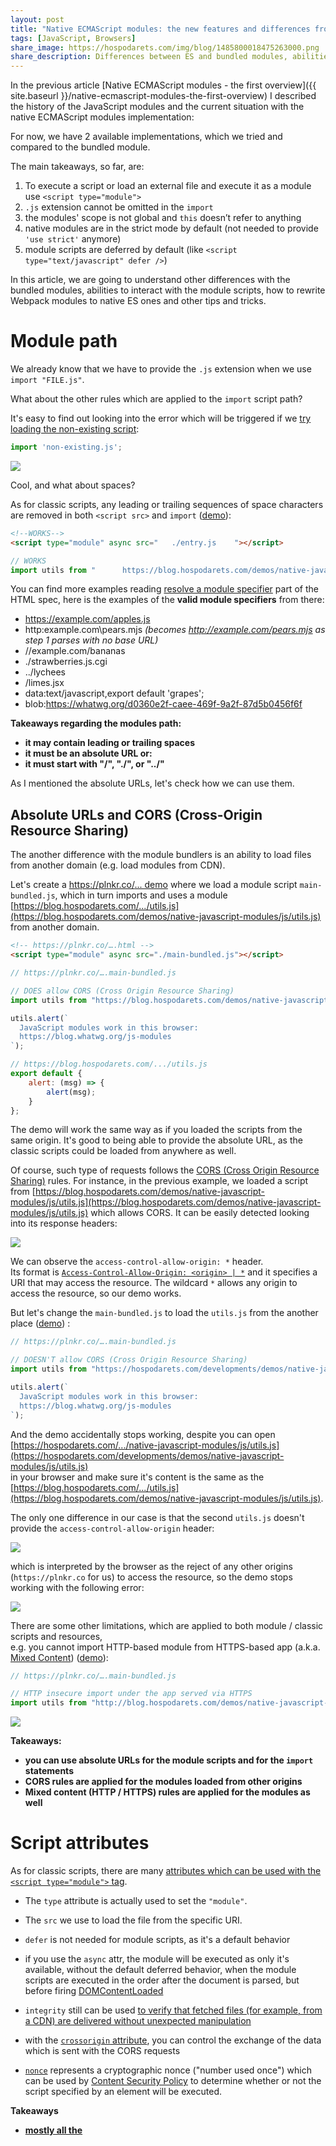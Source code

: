 ```yaml
---
layout: post
title: "Native ECMAScript modules: the new features and differences from Webpack modules"
tags: [JavaScript, Browsers]
share_image: https://hospodarets.com/img/blog/1485800018475263000.png
share_description: Differences between ES and bundled modules, abilities to interact with the module scripts, tips and tricks.
---
```


In the previous article [Native ECMAScript modules - the first overview]({{ site.baseurl }}/native-ecmascript-modules-the-first-overview)
 I described the history of the JavaScript modules
and the current situation with the native ECMAScript modules implementation:


For now, we have 2 available implementations, which we tried and compared to the bundled module.

The main takeaways, so far, are:

1. To execute a script or load an external file and execute it as a module use `<script type="module">`
2. `.js` extension cannot be omitted in the `import`
3. the modules' scope is not global and `this` doesn’t refer to anything
4. native modules are in the strict mode by default (not needed to provide `'use strict'` anymore)
5. module scripts are deferred by default (like `<script type="text/javascript" defer />`)

In this article, we are going to understand other differences with the bundled modules,
 abilities to interact with the module scripts, how to rewrite Webpack modules to native ES ones
  and other tips and tricks.
 
<div class="more"></div>
 
# Module path

We already know that we have to provide the `.js` extension when we use `import "FILE.js"`.

What about the other rules which are applied to the `import` script path?

It's easy to find out looking into the error which will be triggered
if we [try loading the non-existing script](https://plnkr.co/edit/1KzsCn?p=preview):

```js
import 'non-existing.js';
```

<span class="smaller-img">
    <img src="https://hospodarets.com/img/blog/1482933580648149000.png" />
</span>

Cool, and what about spaces?

As for classic scripts,
any leading or trailing sequences of space characters are removed in both `<script src>` and `import`
([demo](https://plnkr.co/edit/8iZ1FS?p=preview)):


```html
<!--WORKS-->
<script type="module" async src="   ./entry.js    "></script>
```

```js
// WORKS
import utils from "      https://blog.hospodarets.com/demos/native-javascript-modules/js/utils.js    ";
```

You can find more examples reading
[resolve a module specifier](https://html.spec.whatwg.org/multipage/webappapis.html#resolve-a-module-specifier) part of the HTML spec,
here is the examples of the **valid module specifiers** from there:

- https://example.com/apples.js
- http:example.com\pears.mjs *(becomes http://example.com/pears.mjs as step 1 parses with no base URL)*
- //example.com/bananas
- ./strawberries.js.cgi
- ../lychees
- /limes.jsx
- data:text/javascript,export default 'grapes';
- blob:https://whatwg.org/d0360e2f-caee-469f-9a2f-87d5b0456f6f

**Takeaways regarding the modules path:**

- **it may contain leading or trailing spaces**
- **it must be an absolute URL or:**
- **it must start with "/", "./", or "../"**

As I mentioned the absolute URLs, let's check how we can use them.

## Absolute URLs and CORS (Cross-Origin Resource Sharing)

The another difference with the module bundlers is an ability to load files from another domain
(e.g. load modules from CDN).

Let's create a [https://plnkr.co/... demo](https://plnkr.co/edit/YrqP8N?p=preview)
where we load a module script `main-bundled.js`, which in turn
imports and uses a module [https://blog.hospodarets.com/.../utils.js](https://blog.hospodarets.com/demos/native-javascript-modules/js/utils.js)
from another domain.

```html
<!-- https://plnkr.co/….html -->
<script type="module" async src="./main-bundled.js"></script>
```

```js
// https://plnkr.co/….main-bundled.js

// DOES allow CORS (Cross Origin Resource Sharing)
import utils from "https://blog.hospodarets.com/demos/native-javascript-modules/js/utils.js";

utils.alert(`
  JavaScript modules work in this browser:
  https://blog.whatwg.org/js-modules
`);
```

```js
// https://blog.hospodarets.com/.../utils.js
export default {
    alert: (msg) => {
        alert(msg);
    }
};
```

The demo will work the same way as if you loaded the scripts from the same origin.
It's good to being able to provide the absolute URL, as the classic scripts could be loaded from anywhere as well.

Of course, such type of requests follows the [CORS (Cross Origin Resource Sharing)](https://developer.mozilla.org/en-US/docs/Web/HTTP/Access_control_CORS)
rules.
For instance, in the previous example, we loaded a script from
[https://blog.hospodarets.com/demos/native-javascript-modules/js/utils.js](https://blog.hospodarets.com/demos/native-javascript-modules/js/utils.js) which allows CORS.
It can be easily detected looking into its response headers:

<span class="smaller-img">
    <img src="https://hospodarets.com/img/blog/1485004883973260000.png" />
</span>

We can observe the `access-control-allow-origin: *` header. <br/>
Its format is [`Access-Control-Allow-Origin: <origin> | *`](https://developer.mozilla.org/en-US/docs/Web/HTTP/Access_control_CORS#Access-Control-Allow-Origin)
and it specifies a URI that may access the resource.
The wildcard `*` allows any origin to access the resource, so our demo works.

But let's change the `main-bundled.js` to load the `utils.js` from the another place ([demo](https://plnkr.co/edit/yutRmC?p=preview)) :

```js
// https://plnkr.co/….main-bundled.js

// DOESN'T allow CORS (Cross Origin Resource Sharing)
import utils from "https://hospodarets.com/developments/demos/native-javascript-modules/js/utils.js";

utils.alert(`
  JavaScript modules work in this browser:
  https://blog.whatwg.org/js-modules
`);
```

And the demo accidentally stops working, despite you can open <br/>
[https://hospodarets.com/.../native-javascript-modules/js/utils.js](https://hospodarets.com/developments/demos/native-javascript-modules/js/utils.js)  <br/>
in your browser and make sure it's content is the same as the  <br/>
[https://blog.hospodarets.com/.../utils.js](https://blog.hospodarets.com/demos/native-javascript-modules/js/utils.js).

The only one difference in our case is that the second `utils.js` doesn't provide the `access-control-allow-origin` header:

<span class="smaller-img">
    <img src="https://hospodarets.com/img/blog/1485004883983339000.png" />
</span>

which is interpreted by the browser as the reject of any other origins (`https://plnkr.co` for us)
to access the resource, so the demo stops working with the following error:

<span class="smaller-img">
    <img src="https://hospodarets.com/img/blog/1485004669331423000.png" />
</span>

There are some other limitations, which are applied to both module / classic scripts and resources, <br/>
e.g. you cannot import HTTP-based module from HTTPS-based app
(a.k.a. [Mixed Content](https://developers.google.com/web/fundamentals/security/prevent-mixed-content/what-is-mixed-content))
([demo](https://plnkr.co/edit/2lY24i?p=preview)):

```js
// https://plnkr.co/….main-bundled.js

// HTTP insecure import under the app served via HTTPS
import utils from "http://blog.hospodarets.com/demos/native-javascript-modules/js/utils.js";
```

<span class="smaller-img">
    <img src="https://hospodarets.com/img/blog/1485004669339151000.png" />
</span>

**Takeaways:**

- **you can use absolute URLs for the module scripts and for the `import` statements**
- **CORS rules are applied for the modules loaded from other origins**
- **Mixed content (HTTP / HTTPS) rules are applied for the modules as well**


# Script attributes

As for classic scripts, there are many
[attributes which can be used with the `<script type="module">` tag](https://developer.mozilla.org/en/docs/Web/HTML/Element/script).

- The `type` attribute is actually used to set the `"module"`.


- The `src` we use to load the file from the specific URI.

- `defer` is not needed for module scripts, as it's a default behavior

- if you use the `async` attr, the module will be executed as only it's available, without the default deferred behavior,
when the module scripts are executed in the order after the document is parsed,
but before firing [DOMContentLoaded](https://developer.mozilla.org/en-US/docs/Web/Events/DOMContentLoaded)

- `integrity` still can be used
[to verify that fetched files (for example, from a CDN) are delivered without unexpected manipulation](https://developer.mozilla.org/en-US/docs/Web/Security/Subresource_Integrity) 

- with the [`crossorigin` attribute](https://developer.mozilla.org/en-US/docs/Web/HTML/CORS_settings_attributes),
you can control the exchange of the data which is sent with the CORS requests

- [`nonce`](https://html.spec.whatwg.org/#attr-script-nonce) represents a cryptographic nonce ("number used once") which can be used by
[Content Security Policy](https://w3c.github.io/webappsec-csp/)
 to determine whether or not the script specified by an element will be executed.


**Takeaways**

- **[mostly all the <script/> attributes](https://html.spec.whatwg.org/#the-script-element) can be used with the module scripts
(except some special like [integrity](https://html.spec.whatwg.org/#attr-script-integrity))**


# Detecting script is loaded or cannot be executed because of errors

As only I started using ES modules, the main question I had- how to detect
 if the script was loaded or the error occurred?

According to the spec, if any of the descendants cannot be fetched, script loading is stopped with an error
and script is not executed.
I prepared [a demo](https://plnkr.co/edit/pESeE3?p=preview)
where intentionally missed the `.js` extension for the imported file,
which is required (notice an error in the DevTools console):

<span class="smaller-img">
    <img src="https://hospodarets.com/img/blog/1482926258289304000.png" />
</span>




We already know, that module scripts are deferred by default.
On the other hand, they can be prevented from execution if e.g. script's graph cannot be resolved/loaded.

For such and other cases we need ways to detect the load/error cases.

Let's try to use the classic way of including scripts from JS, modifying a bit the code.
So we want to provide a method, which will take params and insert a script with the options:
- module or a classic one
- with/without `async` attribute
- with/without `defer` attribute

The method will return a Promise which resolves when the script is successfully loaded
and rejected if there will be an error during the script loading:

```js
// utils.js
function insertJs({src, isModule, async, defer}) {
    const script = document.createElement('script');

    if(isModule){
      script.type = 'module';
    } else{
      script.type = 'application/javascript';
    }
    if(async){
      script.setAttribute('async', '');
    }
    if(defer){
      script.setAttribute('defer', '');
    }

    document.head.appendChild(script);

    return new Promise((success, error) => {
        script.onload = success;
        script.onerror = error;
        script.src = src;// start loading the script
    });
}

export {insertJs};
```

Here is an example of it's usage:

```js
import {insertJs} from './utils.js'

// The inserted node will be:
// <script type="module" src="js/module-to-be-inserted.js"></script>
const src = './module-to-be-inserted.js';

insertJs({
  src,
  isModule: true,
  async: true
})
    .then(
        () => {
            alert(`Script "${src}" is successfully executed`);
        },
        (err) => {
            alert(`An error occured during the script "${src}" loading: ${err}`);
        }
    );
```

```js
// module-to-be-inserted.js
alert('I\'m executed');
```

And here is [a demo](https://plnkr.co/edit/4TX8D4?p=preview) of the successfully executed script:

In that case script is executed and then your success callback is executed.

Now let's provide an error to the module which we insert ([demo](https://plnkr.co/edit/QssLh8?p=preview)):

```js
// module-to-be-inserted.js
import 'non-existing.js';

alert('I\'m executed');
```

In that case, we have an error in the console:

<span class="smaller-img">
    <img src="https://hospodarets.com/img/blog/1482933580648149000.png" />
</span>

And our reject callback is executed.



You also will have an error if you try to use `import` \ `export` outside of module scripts ([demo](https://plnkr.co/edit/PqfS09?p=preview)):

<span class="smaller-img">
    <img src="https://hospodarets.com/img/blog/1482934496002073000.png" />
</span>

So now we have a way to include scripts from our code and being
notified if they can/can not be loaded.

**Takeaways**

- **use `onload` and `onerror` events
on the `script`element to detect if a module was executed successfully or cannot be loaded/executed**
- **`import` \ `export` can not be used in classic scripts**

# Module scripts specific moment

## Modules are singletons

According to the spec, doesn't matter how many time you will import the same module, it will be a singleton.
Let try it:

```js
if(window.counter){
  window.counter++;
}else{
  window.counter = 1;
}

alert(`increment.js- window.counter: ${window.counter}`);

const counter = window.counter;

export {counter};
```

After you can import this module as many times as you want.
It will be executed only once and both `window.counter` and exported `counter` will be `1` ([demo](https://plnkr.co/edit/DgZIdm?p=preview))

## Imports are hoisted

As the functions in JavaScript, `import`s are hoisted.
You can simply provide them first in the file or always just know about this behavior.

That's why [the following code works](https://plnkr.co/edit/ZZblF1?p=preview):
```js
alert(`main-bundled.js- counter: ${counter}`);

import {counter} from './increment.js';
```

And the order of code execution for the following is ([demo](https://plnkr.co/edit/IsZDRT?p=preview)):
- module1
- module2
- module3
- code1
- code2

 ```js
import './module1.js';

alert('code1');

import module2 from './module2.js';

alert('code2');

import module3 from './module3.js';
 ```

## Imports and exports must happen at the top level

Because the structure of ES modules is static, they cannot import/export something conditionally.
This is widely used for the loading/execution optimizations.

You also cannot wrap them in `try{}catch(){}` or something similar.

Here is a [demo](https://plnkr.co/edit/XEe2y4?p=preview):

```js
if(Math.random()>0.5){
  import './module1.js'; // SyntaxError: Unexpected keyword 'import'
}
```

```js
const import2 = (import './main2.js'); // SyntaxError
```

```js
try{
  import './module3.js'; // SyntaxError: Unexpected keyword 'import'
}catch(err){
  console.error(err);
}
```

```js
const moduleNumber = 4;

import module4 from `module${moduleNumber}`; // SyntaxError: Unexpected token
```

**Takeaways:**

- **modules are singletons**
- **imports are hoisted**
- **imports and exports must happen at the top level**
- **the import statement is static (you cannot determine programmatically what to load)**

# Detect module scripts are supported

Looking into the current situation when browsers just started to add the ES modules,
we also need a clear way to detect if the browser supports them.

To do it, the first ideas may be around:

```js
const modulesSupported = typeof exports !== undefined;
const modulesSupported2 = typeof import !== undefined;
```

Both these things don't work, as import/exports are designed to be used only for modules functionality.
These examples will throw "Syntax errors".

Even worse, import/export are not supposed to be working in classic scripts,
which are not loaded as `type="module"`.

So we need a different way to detect it.

### Detect ES modules are supported by the browser

We have the functionality to detect if classic/module script was loaded,
listening `onload/onerror` events on them.
We also know that the `script` element provided with unsupported 
`type` element will be just ignored by the browser.
It means, we can include `<script type="module">` and know,
that if it was loaded, then the browser supports the modules system.

Of course, we don't want to create a separate script in our project manually just for such a check.
For such reasons, we have [`Blob()`](https://developer.mozilla.org/en/docs/Web/API/Blob) API to create an empty script
and provide a proper MIME for it.
To assign this blob to the script `src` element we will use the [`URL.createObjectURL()`](https://developer.mozilla.org/en-US/docs/Web/API/URL/createObjectURL)

The another problem is, that browser just ignores unsupported script types,
which means `type="module"` is ignored in the browser without its support without any triggering onload/onerror events.
To cover that, let's just reject our loading Promise after a timeout.

And finally, after our Promise fulfilled we have to do some cleaning:
  remove the script from the DOM and revoke unneeded Object URL from the memory.

Let's summarize everything [in the code](https://plnkr.co/edit/s4GWHIVDOzIr8O8Q1Fas?p=preview):

```js
function checkJsModulesSupport() {
  // create an empty ES module
  const scriptAsBlob = new Blob([''], {
    type: 'application/javascript'
  });
  const srcObjectURL = URL.createObjectURL(scriptAsBlob);

  // insert the ES module and listen events on it
  const script = document.createElement('script');
  script.type = 'module';
  document.head.appendChild(script);

  // return the loading script Promise
  return new Promise((resolve, reject) => {
    // HELPERS
    let isFulfilled = false;

    function triggerResolve() {
      if (isFulfilled) return;
      isFulfilled = true;
      
      resolve();
      onFulfill();
    }

    function triggerReject() {
      if (isFulfilled) return;
      isFulfilled = true;

      reject();
      onFulfill();
    }

    function onFulfill() {
      // cleaning
      URL.revokeObjectURL(srcObjectURL);
      script.parentNode.removeChild(script)
    }

    // EVENTS
    script.onload = triggerResolve;
    script.onerror = triggerReject;
    setTimeout(triggerReject, 100); // reject on timeout

    // start loading the script
    script.src = srcObjectURL;
  });
};

checkJsModulesSupport().then(
  () => {
    console.log('ES modules ARE supported');
  },
  () => {
    console.log('ES modules are NOT supported');
  }
);
```

### Detect the current script is executed as a module

Cool, so far we can detect if the browser supports the  module script.
But what if we want to know at some point, how is the current script is executed: in the classic or module mode?

First of all, for a long while, we can just have a link to the script which is currently processed
using [document.currentScript](https://developer.mozilla.org/en-US/docs/Web/API/Document/currentScript).

So the ideal case could be to check the module `type`:

```js
const isModuleScript = document.currentScript.type === 'module';
```

but `currentScript` just [doesn't work in the module scripts](https://github.com/whatwg/html/issues/1013)
([demo](https://plnkr.co/edit/dKElmtRwMmHXynoF0CFF?p=preview)).

Of course, you can check on the top level of the module script,
if `this` refers to the global object,
 which state it's not a module script:

```js
const isNotModuleScript = this !== undefined;
```

but be careful using this method, as `this`
could be e.g. [bound](https://developer.mozilla.org/en/docs/Web/JavaScript/Reference/Global_objects/Function/bind),
so the result depends, as mentioned, where you'll do this check.


## Rewriting Webpack to native ES modules

It's time to rewrite some Webpack module(s) to native to
compare the syntax and make sure the functionality still works.

Let's take a simple example which uses the popular [`lodash` library](https://lodash.com/).

Ok, so we use aliases and Webpack features to simplify the `import` syntax.
For example, we do:

```js
import _ from 'lodash'; 
```

and Webpack looks into your `node_modules`, finds `lodash`
there and automatically imports `index.js` file.
Which in turn actually requires `lodash.js` content, where is the library code.

Also, you can import specific functions doing the following:

```js
import map from 'lodash/map';
```

So Webpack finds `node_modules/lodash/map.js` and imports it.
Handy and short!

Let's try to port the following code, which works well with Webpack,
 to start working using ES native modules:

```js
// main-bundled.js
import _ from 'lodash'; 

console.log('lodash version:', _.VERSION); // e.g. 4.17.4

import map from 'lodash/map';

console.log(
  _.map([
    { 'user': 'barney' },
    { 'user': 'fred' }
  ], 'user')
); // ['barney', 'fred']
```

First of all, `lodash` simply doesn't work with ES modules.
If you look into it's source, you'll see the CommonJS approach used:

```js
// lodash/map.js
var arrayMap = require('./_arrayMap');
//...
module.exports = map;
```

Even the distributed [`lodash/lodash.js`](https://raw.githubusercontent.com/lodash/lodash/4.17.4/dist/lodash.js)
supports AMD, CommonJS and classic scripts, but not `<script type="module" />`

Quick research will show, that the lodash authors created a special project for this-
[`lodash-es`](https://github.com/lodash/lodash/tree/es) which contains the lodash library + modules exported as ES modules.

If we check the code we will see it's ES modules based:

```js
// lodash-es/map.js
import arrayMap from './_arrayMap.js';
//...
export default map;
```

After we have working lodash version,
we can continue to porting the code.

Here is the common structure of our app (which we will port):

<span class="smaller-img">
    <img src="https://hospodarets.com/img/blog/1485613338392978000.png" />
</span>

I intentionally put `lodash-es` in the `dist_node_modules` instead of `node_modules`.
In most of the projects, the `node_modules` folder is out of the Git and
is not a part of the distribution code.
When we work with ES modules, we will actually need the files to be loaded at runtime, instead
of the processing during the build time.

You can find [the code on Github](https://github.com/malyw/malyw.github.io/tree/master/demos/native-ecmascript-modules-aliases).
`main-bundle.js` will be processed by Webpack 2 to `dist/app.bundle.js`, on the other hand,
`js/main-native.js` will stay a ES module and should be processed by the browser
together with dependencies.

Let's start. We already know that **we cannot avoid adding the file extension for
the native modules**, so first of all, we need to add that.

```js
// 1) main-native.js DOESN'T WORK
import lodash from 'lodash-es.js'; 
import map from 'lodash-es/map.js';
```

Secondary, the module **must be an absolute URL or it must start with "/", "./", or "../"**.

Oh, it's paintful. For our structure we have to do the following:

```js
// 2) main-native.js WORKS, USES RELATIVE URLS
import _ from '../dist_node_modules/lodash-es/lodash.js';
import map from '../dist_node_modules/lodash-es/map.js';
```

As after a while we can start having more complex ECMAScript modules
file structure, we can have relative URLs with a very long values,
so better to switch to use the base URL, 
which you can easily replace in all the files:
 
```js
// 2) main-native.js WORKS, CAN BE REUSED/COPIED IN ANY ES MODULE IN THE PROJECT
import _ from '/dist_node_modules/lodash-es/lodash.js';
import map from '/dist_node_modules/lodash-es/map.js';
```

Don't forget, usually this URL points to the location
 where your main `index.html` is placed 
 and the value of the [`<base>` HTML tag](https://developer.mozilla.org/en/docs/Web/HTML/Element/base)
 doesn't affect the `import` behavior.


Here is the working demo and the code:

```js
console.log('----- Native JavaScript modules -----');

import _ from '/demos/native-ecmascript-modules-aliases/dist_node_modules/lodash-es/lodash.js';

console.log(`lodash version: ${_.VERSION}`); // e.g. 4.17.4

import map from '/demos/native-ecmascript-modules-aliases/dist_node_modules/lodash-es/map.js';

console.log(
    map([
        {'user': 'barney'},
        {'user': 'fred'}
    ], 'user')
); // ['barney', 'fred']
```

<div>
    <a href="{{ site.baseurl }}/demos/native-ecmascript-modules-aliases/"
       target="_blank"
       class="btn-pulse">
        <span class="wrapper">
            <span class="inner"></span>
        </span>
        <span class="text">Demo</span>
    </a>
</div>

In the end of this chapter I will mention, that to
import the module scripts and dependencies the browser
make GET requests (as for other resources).

In our case, browser loads all the `lodash` modules dependencies,
which results in about 600 files imported:

<span class="smaller-img">
    <img src="https://hospodarets.com/img/blog/1485799103543987000.png" />
</span>

As you may guess, it's a very bad idea to load
so many files if you don't have [HTTP/2](https://en.wikipedia.org/wiki/HTTP/2) enabled,
which is a good practice now and a reasonable requirement 
if you decide to start using ES modules.


Now you know how to rewrite the Webpack modules to the native ECMAScript ones
and how to use the whole `lodash` library with ES modules,
as the authors ported it.

**Takeaways:**

- **bundled modules can be rewritten to ES native modules
and popular libraries already started to provide compatible versions**
- **HTTPS/2 is preferred to be used with ESModules**


## Use ES modules code with fallback to classic

Let's use all our knowledge to create a useful script
and apply it for example to our [lodash demo]({{ site.baseurl }}/demos/native-ecmascript-modules-aliases/index.html).

We will check if the browser supports ES modules (using `checkJsModulesSupport()`) and reflect that for the user.
If it does, we will load the `main-native.js` file for them.
Otherwise, we'll include the Webpack-bundled JS file (using `insertJS()`).

To make the example work for all browsers, let's provide the API,
where you can provide a script with attributes, which will point what should be loaded in case if the browser
supports the modules, and what if it doesn't.
Also optionally we want to have an ability to require the global class,
to reflect is the ES modules are supported (e.g. on the UI). 

Something like this:

![alt](https://hospodarets.com/img/blog/1485637349913043000.png)

And here is the code to make it all work, using the previous examples discussed in this article:

```js
checkJsModulesSupport().then(
    () => {
        // insert module script
        insertJs({
            src: currentScript.getAttribute('es'),
            isModule: true
        });
        // global class
        if (isAddGlobalClassSet) {
            document.documentElement.classList.add(esModulesSupportedClass);
        }
    },
    () => {
        // insert classic script
        insertJs({
            src: currentScript.getAttribute('js')
        });
        // global class
        if (isAddGlobalClassSet) {
            document.documentElement.classList.add(esModulesNotSupportedClass);
        }
    }
);
```

I posted this script to the [`es-modules-utils` on Github](https://github.com/malyw/es-modules-utils).

Currently there is a [discussion to add the native `nomodule` or `nosupport`
attributes to the `script`](https://github.com/whatwg/html/pull/2261)
which will provide the easier native ability to fallback
(thanks to [@rauschma](https://twitter.com/rauschma) for pointing this out).

## Conclusions

We took a look into the practical differences between the ES modules and classic scripts.
Learned how to detect if the module script is loaded or the error occurred.
Now we know how to use ES modules and check simple 3rd party libraries examples.

Also, we have a useful [`es-modules-utils` on Github](https://github.com/malyw/es-modules-utils)
which can be used to conditionally include ES modules or classic script
(depending on the browser support) and give a feedback to the UI for the user.

The next step can be checking how the ServiceWorker/Worker world will be changed with
 the ES modules and what other new abilities are coming to the JavaScript
 in terms of modules.
 
 All this I plan to describe in the next articles. Stay tuned.